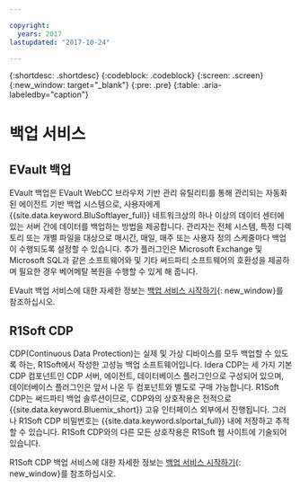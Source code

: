 ```yaml
---

copyright:
  years: 2017
lastupdated: "2017-10-24"

---
```

{:shortdesc: .shortdesc}
{:codeblock: .codeblock}
{:screen: .screen}
{:new_window: target="_blank"}
{:pre: .pre}
{:table: .aria-labeledby="caption"}

# 백업 서비스

## EVault 백업

EVault 백업은 EVault WebCC 브라우저 기반 관리 유틸리티를 통해 관리되는 자동화된 에이전트 기반 백업 시스템으로, 사용자에게 {{site.data.keyword.BluSoftlayer_full}} 네트워크상의 하나 이상의 데이터 센터에 있는 서버 간에 데이터를 백업하는 방법을 제공합니다.  관리자는 전체 시스템, 특정 디렉토리 또는 개별 파일을 대상으로 매시간, 매일, 매주 또는 사용자 정의 스케줄마다 백업이 수행되도록 설정할 수 있습니다.  추가 플러그인은 Microsoft Exchange 및 Microsoft SQL과 같은 소프트웨어와 및 기타 써드파티 소프트웨어의 호환성을 제공하며 필요한 경우 베어메탈 복원을 수행할 수 있게 해 줍니다.

EVault 백업 서비스에 대한 자세한 정보는 [백업 서비스 시작하기](../infrastructure/Backup/index.html){: new_window}를 참조하십시오.

## R1Soft CDP

CDP(Continuous Data Protection)는 실제 및 가상 디바이스를 모두 백업할 수 있도록 하는, R1Soft에서 작성한 고성능 백업 소프트웨어입니다. Idera CDP는 세 가지 기본 CDP 컴포넌트인 CDP 서버, 에이전트, 데이터베이스 플러그인으로 구성되어 있으며, 데이터베이스 플러그인은 앞서 나온 두 컴포넌트와 별도로 구매 가능합니다.  R1Soft CDP는 써드파티 백업 솔루션이므로, CDP와의 상호작용은 전적으로 {{site.data.keyword.Bluemix_short}} 고유 인터페이스 외부에서 진행됩니다. 그러나 R1Soft CDP 비밀번호는 {{site.data.keyword.slportal_full}} 내에 저장하고 추적할 수 있습니다.  R1Soft CDP와의 다른 모든 상호작용은 R1Soft 웹 사이트에 기술되어 있습니다.

R1Soft CDP 백업 서비스에 대한 자세한 정보는 [백업 서비스 시작하기](../infrastructure/Backup/index.html){: new_window}를 참조하십시오.
